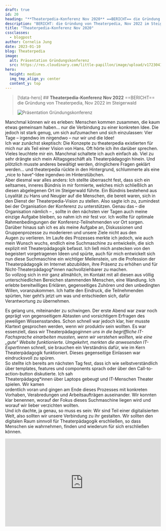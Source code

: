 ```yaml
---
draft: true
id: 20
heading: "**Theaterpedia-Konferenz Nov 2020** ==BERICHT== die Gründung von Theaterpedia, Nov 2022 im Steigerwald"
description: "BERICHT: die Gründung von Theaterpedia, Nov 2022 im Steigerwald"
title: "Theaterpedia-Konferenz Nov 2020"
cssclasses:
  - blogpost
author: Cornelia Jung
date: 2023-01-10
blog: Theaterpedia
image:
  alt: Präsentation Gründungskonferenz
  src: https://res.cloudinary.com/little-papillon/image/upload/v1723041787/praesentation_gruendungskonferenz_qjws7i.jpg
hero:
  height: medium
  img_tmp_align_y: center
  content_y: top
---
```

> [!data-hero] ## **Theaterpedia-Konferenz Nov 2022** ==BERICHT== die Gründung von Theaterpedia, Nov 2022 im Steigerwald
> 
> ![Präsentation Gründungskonferenz](https://res.cloudinary.com/little-papillon/image/upload/v1723041787/praesentation_gruendungskonferenz_qjws7i.jpg)

<!-- PUBLISH-FROM-HERE -->

Manchmal können wir es erleben: Menschen kommen zusammen, die kaum etwas gemeinsam haben… nur die Verbindung zu einer konkreten Idee. Die jedoch ist stark genug, um sich aufzumachen und sich einzulassen: Vier Tage – irgendwo im nirgendwo – nur wir und die Idee!  
Ich war zunächst skeptisch: Die Konzepte zu theaterpedia existierten für mich nur als Teil einer Vision von Hans. Oft hörte ich ihn darüber sprechen. Vieles leuchtete mir ein. Manchmal schaltete ich auch einfach ab. Viel zu sehr drängte sich mein Alltagsgeschäft als Theaterpädagogin hinein. Und plötzlich musste anderes bewältigt werden, dringlichere Fragen geklärt werden… und theaterpedia rückte in den Hintergrund, schlummerte als eine „nice to have“-Idee irgendwo im Hinterstübchen.  
Aber diesmal war alles anders: Ich stellte überrascht fest, dass sich ein seltsames, inneres Bündnis in mir formierte, welches mich schließlich an diesen abgelegenen Ort im Steigerwald führte. Ein Bündnis bestehend aus Loyalität zu Hans und Neugier auf die Menschen, die bereit waren, sich in den Dienst der Theaterpedia-Vision zu stellen. Also sagte ich zu, zumindest bei der Organisation der Konferenz zu unterstützen. Genau das – die Organisation nämlich – , sollte in den nächsten vier Tagen auch meine einzige Aufgabe bleiben, so nahm ich mir fest vor. Ich wollte für optimale Rahmenbedingungen der Konferenz-Teilnehmenden vor Ort sorgen. Darüber hinaus sah ich es als meine Aufgabe an, Diskussionen und Gruppenprozesse zu moderieren und unsere Ziele nicht aus den  
Augen zu verlieren. Im Laufe des Prozesses merkte ich jedoch, wie auch mein Wunsch wuchs, endlich eine Suchmaschine zu entwickeln, die sich explizit mit Theaterpädagogik befasst. Ich ließ mich anstecken von den begeistert vorgetragenen Ideen und spürte, auch für mich entwickelt sich nun diese Suchmaschine ein wichtiger Meilenstein, um die Profession der Theaterpädagogik im Internet abzubilden, ihre Präsenz zu erhöhen und für Nicht-Theaterpädagog*innen nachvollziehbarer zu machen.  
So vollzog sich in mir ganz allmählich, im Kontakt mit all diesen aus völlig unterschiedlichen Bereichen stammenden Menschen, eine Wandlung. Ich erlebte bereitwilliges Erklären, gegenseitiges Zuhören und den unbedingten Willen, voranzukommen. Ich hatte den Eindruck, die Teilnehmenden spürten, hier geht’s jetzt um was und entschieden sich, dafür Verantwortung zu übernehmen. 

Es gelang uns, miteinander zu schwingen. Der erste Abend war zwar noch geprägt von gegenseitigem Abtasten und vorsichtigem Erfragen des jeweiligen Wissensstandes. Schon schnell war jedoch klar, hier musste Klartext gesprochen werden, wenn wir produktiv sein wollten. Es war essenziell, dass wir Theaterpädagog*innen uns in die begriffliche IT-Fachsprache einarbeiten mussten, wenn wir verstehen wollten, wie eine „gute“ Website funktionierte. Umgekehrt, merkten die anwesenden IT-Expert*innen schnell, sie brauchen ein Verständnis dafür, wie im Kern Theaterpädagogik funktioniert. Dieses gegenseitige Einlassen war eindrucksvoll zu spüren.  
So stellte ich bereits am nächsten Tag fest, dass ich wie selbstverständlich über templates, features und components sprach oder über den Call-to-action-button diskutierte. Ich sah  
Theaterpädagog*innen über Laptops gebeugt und IT-Menschen Theater spielen. Wir kamen  
ordentlich voran und gingen am Ende dieses Prozesses mit konkreten Vorhaben, Verabredungen und Arbeitsaufträgen auseinander. Wir konnten klar benennen, worauf der Fokus dieses Suchmaschine liegen wird und worauf wir lieber verzichten wollten.  
Und ich dachte, ja genau, so muss es sein: Wir sind Teil einer digitalisierten Welt, also sollten wir unsere Verbindung zu ihr gestalten. Wir sollten den digitalen Raum sinnvoll für Theaterpädagogik erschließen, so dass Menschen sie wahrnehmen, finden und wiederum für sich erschließen können.

<div style="padding:56.25% 0 0 0;position:relative;"><iframe src="https://player.vimeo.com/video/879101354?h=e56b64c191&amp;badge=0&amp;autopause=0&amp;player_id=0&amp;app_id=58479" frameborder="0" allow="autoplay; fullscreen; picture-in-picture; clipboard-write" style="position:absolute;top:0;left:0;width:100%;height:100%;" title="2 Gehört werden – die Erfahrung von Selbstwirksamkeit" data-ready="true"></iframe></div>